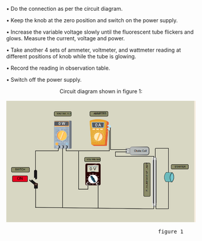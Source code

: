 • Do the connection as per the circuit diagram.


• Keep the knob at the zero position and switch on the power supply.


• Increase the variable voltage slowly until the fluorescent tube flickers and
glows. Measure the current, voltage and power.


• Take another 4 sets of ammeter, voltmeter, and wattmeter reading at
different positions of knob while the tube is glowing.


• Record the reading in observation table.


• Switch off the power supply.<br>
<center>Circuit diagram  shown in figure 1:<br><br>
<img src="./simulation/images/Screenshot 2025-03-27 111339.png">
<pre>                                            figure 1